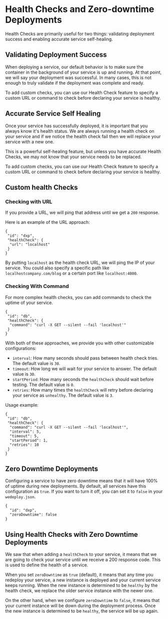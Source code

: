 # Health Checks and Zero-downtime Deployments

Health Checks are primarily useful for two things: validating deployment success 
and enabling accurate service self-healing. 

## Validating Deployment Success

When deploying a service, our default behavior is to make sure the container in
the background of your service is up and running. At that point, we will say
your deployment was successful. In many cases, this is not enough to truly
validate if the deployment was complete and ready.

To add custom checks, you can use our Health Check feature to specify a custom
URL or command to check before declaring your service is healthy.

## Accurate Service Self Healing

Once your service has successfully deployed, it is important that you always
know it's health status. We are always running a health check on your service
and if we notice the health check fail then we will replace your service with a
new one.

This is a powerful self-healing feature, but unless you have accurate Health
Checks, we may not know that your service needs to be replaced.

To add custom checks, you can use our Health Check feature to specify a custom
URL or command to check before declaring your service is healthy.

## Custom health Checks

### Checking with URL

If you provide a URL, we will ping that address until we get a `200` response.

Here is an example of the URL approach:

    {
     "id": "dxp",
     "healthCheck": {
      "url": "localhost"
     }
    }

By putting `localhost` as the health check URL, we will ping the IP of your
service. You could also specify a specific path like `localhostcompany.com/blog`
or a certain port like `localhost:4000`.

### Checking With Command

For more complex health checks, you can add commands to check the uptime of your
service.

    {
     "id": "db",
     "healthCheck": {
      "command": "curl -X GET --silent --fail 'localhost'"
     }
    }

With both of these approaches, we provide you with other customizable
configurations:

-   `interval`: How many seconds should pass between health check tries. The 
    default value is `30`.
-   `timeout`: How long we will wait for your service to answer. The default 
    value is `30`.
-   `startPeriod`: How many seconds the `healthCheck` should wait before 
    testing. The default value is `0`. 
-   `retries`: How many times the `healthCheck` will retry before declaring your 
    service as `unhealthy`. The default value is `3`.

Usage example:

    {
     "id": "db",
     "healthCheck": {
      "command": "curl -X GET --silent --fail 'localhost'",
      "interval": 5,
      "timeout": 5,
      "startPeriod": 1,
      "retries": 10
     }
    }

## Zero Downtime Deployments

Configuring a service to have zero downtime means that it will have 100%
of uptime during new deployments. By default, all services have this
configuration as `true`. If you want to turn it off, you can set it to
`false` in your `wedeploy.json`.

    {
      "id": "dxp",
      "zeroDowntime": false
    }

## Using Health Checks with Zero Downtime Deployments

We saw that when adding a `healthCheck` to your service, it means that we are
going to check your service until we receive a 200 response code. This is used
to define the health of a service. 

When you set `zeroDowntime` as `true` (default), it means that any time you
redeploy your service, a new instance is deployed and your current service keeps
running. When the new instance is determined to be `healthy` by the health
check, we replace the older service instance with the newer one. 

On the other hand, when we configure `zeroDowntime` to `false`, it means that
your current instance will be down during the deployment process. Once the new
instance is determined to be `healthy`, the service will be up again. 
